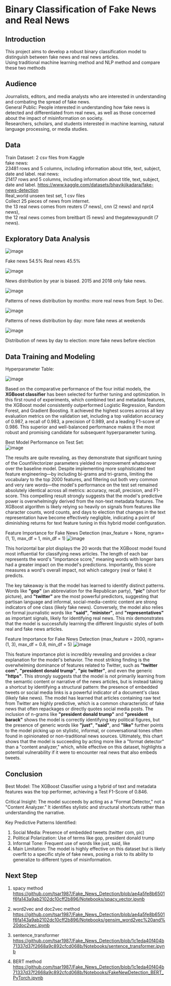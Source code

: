 # Binary Classification of Fake News and Real News

## Introduction
This project aims to develop a robust binary classification model to distinguish between fake news and real news articles.      
Using traditional machine learning method and NLP method and compare these two methods

## Audience
Journalists, editors, and media analysts who are interested in understanding and combating the spread of fake news.      
General Public: People interested in understanding how fake news is detected and differentiated from real news, as well as those concerned about the impact of misinformation on society.      
Researchers, scholars, and students interested in machine learning, natural language processing, or media studies.  

## Data
Train Dataset: 2 csv files from Kaggle      
fake news:   
23481 rows and 5 columns, including information about title, text, subject, date and label.
real news:   
21417 rows and 5 columns, including information about title, text, subject, date and label.
https://www.kaggle.com/datasets/bhavikjikadara/fake-news-detection      
Real_world unseen test set, 1 csv files      
Collect 25 pieces of news from internet.      
the 13 real news comes from reuters (7 news), cnn (2 news) and npr(4 news),      
the 12 real news comes from breitbart (5 news) and thegatewaypundit (7 news). 

## Exploratory Data Analysis

![image](https://github.com/tsar1987/Fake_News_Detection/blob/94835aae49ae36d10e763f4cb7774452c13d4127/Figure/news%20proportion.png)

Fake news 54.5%     Real news 45.5%    

![image](https://github.com/tsar1987/Fake_News_Detection/blob/94835aae49ae36d10e763f4cb7774452c13d4127/Figure/year.png)

News distribution by year is biased. 2015 and 2018 only fake news.        

![image](https://github.com/tsar1987/Fake_News_Detection/blob/94835aae49ae36d10e763f4cb7774452c13d4127/Figure/month.png)

Patterns of news distribution by months: more real news from Sept. to Dec.

![image](https://github.com/tsar1987/Fake_News_Detection/blob/94835aae49ae36d10e763f4cb7774452c13d4127/Figure/day_of_week.png)

Patterns of news distribution by day: more fake news at weekends

![image](https://github.com/tsar1987/Fake_News_Detection/blob/94835aae49ae36d10e763f4cb7774452c13d4127/Figure/day_to_election.png)

Distribution of news by day to election: more fake news before election

## Data Training and Modeling
Hyperparameter Table:

![image](https://github.com/tsar1987/Fake_News_Detection/blob/7678f16e5b5fe8529c890b4d61ca7db619ae2cbb/Figure/hyperparameter_table.png)

Based on the comparative performance of the four initial models, the **XGBoost classifier** has been selected for further tuning and optimization. In this first round of experiments, which combined text and metadata features, the XGBoost model consistently outperformed Logistic Regression, Random Forest, and Gradient Boosting. It achieved the highest scores across all key evaluation metrics on the validation set, including a top validation accuracy of 0.987, a recall of 0.983, a precision of 0.989, and a leading F1-score of 0.986. This superior and well-balanced performance makes it the most robust and promising candidate for subsequent hyperparameter tuning. 

Best Model Performance on Test Set:       
![image](https://github.com/tsar1987/Fake_News_Detection/blob/7678f16e5b5fe8529c890b4d61ca7db619ae2cbb/Figure/test_set_result.png)

The results are quite revealing, as they demonstrate that significant tuning of the CountVectorizer parameters yielded no improvement whatsoever over the baseline model. Despite implementing more sophisticated text feature engineering—by including bi-grams and tri-grams, limiting the vocabulary to the top 2000 features, and filtering out both very common and very rare words—the model's performance on the test set remained absolutely identical across all metrics: accuracy, recall, precision, and F1-score. This compelling result strongly suggests that the model's predictive power is overwhelmingly derived from the non-text metadata features. The XGBoost algorithm is likely relying so heavily on signals from features like character counts, word counts, and days to election that changes in the text representation have become effectively negligible, indicating a point of diminishing returns for text feature tuning in this hybrid model configuration.

Feature Importance for Fake News Detection (max_feature = None, ngram=(1, 1), max_df = 1, min_df = 1)
![image](https://github.com/tsar1987/Fake_News_Detection/blob/7678f16e5b5fe8529c890b4d61ca7db619ae2cbb/Figure/feature%20importance_1.png)

This horizontal bar plot displays the 20 words that the XGBoost model found most influential for classifying news articles. The length of each bar represents the word's "importance score," meaning words with longer bars had a greater impact on the model's predictions. Importantly, this score measures a word's overall impact, not which category (real or fake) it predicts.

The key takeaway is that the model has learned to identify distinct patterns. Words like **"gop"** (an abbreviation for the Republican party), **"pic"** (short for picture), and **"twitter"** are the most powerful predictors, suggesting that partisan language and informal, social-media-centric content are strong indicators of one class (likely fake news). Conversely, the model also relies on formal journalistic words like **"said"**, **"minister"**, and **"representatives"** as important signals, likely for identifying real news. This mix demonstrates that the model is successfully learning the different linguistic styles of both real and fake news articles.

Feature Importance for Fake News Detection (max_feature = 2000, ngram=(1, 3), max_df = 0.8, min_df = 5)
![image](https://github.com/tsar1987/Fake_News_Detection/blob/7678f16e5b5fe8529c890b4d61ca7db619ae2cbb/Figure/feature_importance_2.png)

This feature importance plot is incredibly revealing and provides a clear explanation for the model's behavior. The most striking finding is the overwhelming dominance of features related to Twitter, such as **"twitter com"**, **"president donald trump"**, **"pic twitter"**, and even the generic **"https"**. This strongly suggests that the model is not primarily learning from the semantic content or narrative of the news articles, but is instead taking a shortcut by identifying a structural pattern: the presence of embedded tweets or social media links is a powerful indicator of a document's class (likely fake news). The model has learned that articles containing raw text from Twitter are highly predictive, which is a common characteristic of fake news that often repackages or directly quotes social media posts. The inclusion of n-grams like **"president donald trump"** and **"president barack"** shows the model is correctly identifying key political figures, but the presence of generic words like **"just"**, **"said"**, and **"like"** further points to the model picking up on stylistic, informal, or conversational tones often found in opinionated or non-traditional news sources. Ultimately, this chart shows that the model is succeeding by acting more like a "format detector" than a "content analyzer," which, while effective on this dataset, highlights a potential vulnerability if it were to encounter real news that also embeds tweets.

## Conclusion

Best Model: The XGBoost Classifier using a hybrid of text and metadata features was the top performer, achieving a Test F1-Score of 0.846.

Critical Insight: The model succeeds by acting as a "Format Detector," not a "Content Analyzer." It identifies stylistic and structural shortcuts rather than understanding the narrative.

Key Predictive Patterns Identified:

1. Social Media: Presence of embedded tweets (twitter com, pic)
2. Political Polarization: Use of terms like gop, president donald trump
3. Informal Tone: Frequent use of words like just, said, like
4. Main Limitation: The model is highly effective on this dataset but is likely overfit to a specific style of fake news, posing a risk to its ability to generalize to different types of misinformation.

## Next Step

1. spacy method
https://github.com/tsar1987/Fake_News_Detection/blob/ae4a5fe8b6501f6fa143a9ab2102dc10cff2b896/Notebooks/spacy_vector.ipynb

2. word2vec and doc2vec method
https://github.com/tsar1987/Fake_News_Detection/blob/ae4a5fe8b6501f6fa143a9ab2102dc10cff2b896/Notebooks/gensim_word2vec%20and%20doc2vec.ipynb

3. sentence_transformer
https://github.com/tsar1987/Fake_News_Detection/blob/1c1eda40f404b71337d37f2668a9c892cfcd068b/Notebooks/sentence_transformer.ipynb

4. BERT method
https://github.com/tsar1987/Fake_News_Detection/blob/1c1eda40f404b71337d37f2668a9c892cfcd068b/Notebooks/FakeNewDetection_BERT_PyTorch.ipynb


 






























